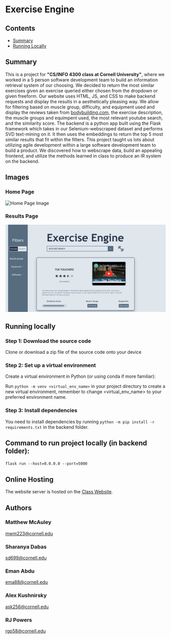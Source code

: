 # Exercise Engine
## Contents

- [Summary](#summary)
- [Running Locally](#running-locally)

## Summary

This is a project for **"CS/INFO 4300 class at Cornell University"**, where we worked
in a 5 person software development team to build an information retrieval system of our
choosing. We decided to return the most similar exercises given an exercise queried either
chosen from the dropdown or given freeform. Our website uses HTML, JS, and CSS to make
backend requests and display the results in a aesthetically pleasing way. We allow for
filtering based on muscle group, difficulty, and equipment used and display the reviews
taken from [bodybuilding.com](https://bodybuilding.com), the exercise description, the muscle groups and equimpent used, the most relevant youtube search, and the similarity score. The backend is a python app built using the Flask framework which takes in our Selenium-webscraped dataset and performs SVD text-mining on it. It then uses the embeddings to return the top 5 most similar results that fit within the filters. This project taught us lots about utilizing agile development within a large software development team to build a product. We discovered how to webscrape data, build an appealing frontend, and utilize the methods learned in class to produce an IR system on the backend.

## Images

### Home Page
![Home Page Image](/backend/static/images/Home%20Page.png)

### Results Page
![Results Page Image](/backend/static/images/Results%20Page.png)

## Running locally

### Step 1: Download the source code
Clone or download a zip file of the source code onto your device


### Step 2: Set up a virtual environment
Create a virtual environment in Python (or using conda if more familiar):

Run `python -m venv <virtual_env_name>` in your project directory to create a new virtual environment, remember to change <virtual_env_name> to your preferred environment name.

### Step 3: Install dependencies
You need to install dependencies by running `python -m pip install -r requirements.txt` in the backend folder.

## Command to run project locally (in backend folder): 
```flask run --host=0.0.0.0 --port=5000```

## Online Hosting
The website server is hosted on the [Class Website](http://4300showcase.infosci.cornell.edu:5212/).


## Authors
### Matthew McAuley
mwm223@cornell.edu

### Sharanya Dabas
sd699@cornell.edu

### Eman Abdu
ema88@cornell.edu

### Alex Kushnirsky
ask256@cornell.edu

### RJ Powers
rgp58@cornell.edu
